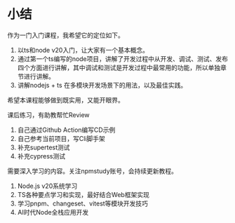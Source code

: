 
# 小结

作为一门入门课程，我希望它的定位如下。

1. 以ts和node v20入门，让大家有一个基本概念。
2. 通过第一个ts编写的node项目，讲解了开发过程中从开发、调试、测试、发布四个方面进行讲解，其中调试和测试是开发过程中最常用的功能，所以单独章节进行讲解。
3. 讲解nodejs + ts 在多模块开发场景下的用法，以及最佳实践。

希望本课程能够做到既实用，又能开眼界。

课后练习，有助教帮忙Review

1. 自己通过Github Action编写CD示例
2. 自己参考当前项目，写Cli脚手架
3. 补充supertest测试
4. 补充cypress测试

需要深入学习的内容。关注npmstudy账号，会持续更新教程。

1. Node.js v20系统学习
2. TS各种要点学习和实现，最好结合Web框架实现
3. 学习pnpm、changeset、vitest等模块开发技巧
4. AI时代Node全栈应用开发